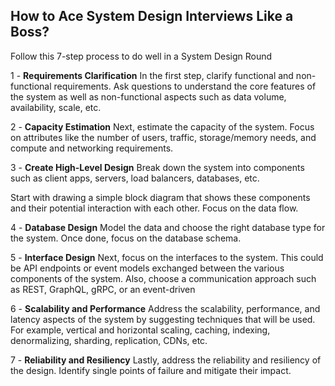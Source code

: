 ## How to Ace System Design Interviews Like a Boss?

Follow this 7-step process to do well in a System Design Round

1 - **Requirements Clarification**
In  the first step, clarify functional and non-functional requirements. Ask  questions to understand the core features of the system as well as  non-functional aspects such as data volume, availability, scale, etc.

2 - **Capacity Estimation**
Next,  estimate the capacity of the system. Focus on attributes like the  number of users, traffic, storage/memory needs, and compute and  networking requirements.

3 - **Create High-Level Design**
Break down the system into components such as client apps, servers, load balancers, databases, etc. 

Start  with drawing a simple block diagram that shows these components and  their potential interaction with each other. Focus on the data flow.

4 - **Database Design**
Model the data and choose the right database type for the system. Once done, focus on the database schema.

5 - **Interface Design**
Next,  focus on the interfaces to the system. This could be API endpoints or  event models exchanged between the various components of the system.  Also, choose a communication approach such as REST, GraphQL, gRPC, or an  event-driven

6 - **Scalability and Performance**
Address the  scalability, performance, and latency aspects of the system by  suggesting techniques that will be used. For example, vertical and  horizontal scaling, caching, indexing, denormalizing, sharding,  replication, CDNs, etc.

7 - **Reliability and Resiliency**
Lastly, address the reliability and resiliency of the design. Identify single points of failure and mitigate their impact.
